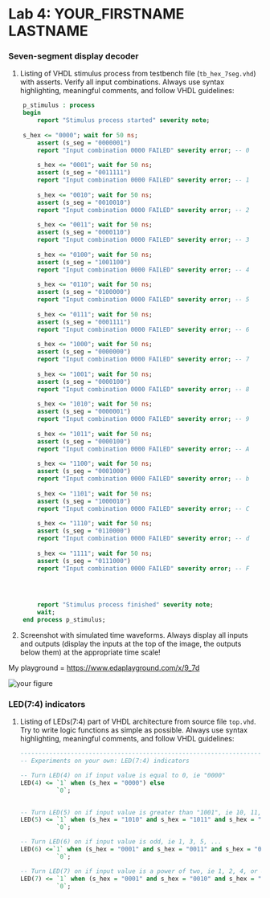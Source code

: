 # Lab 4: YOUR_FIRSTNAME LASTNAME

### Seven-segment display decoder

1. Listing of VHDL stimulus process from testbench file (`tb_hex_7seg.vhd`) with asserts. Verify all input combinations. Always use syntax highlighting, meaningful comments, and follow VHDL guidelines:

```vhdl
    p_stimulus : process
    begin
        report "Stimulus process started" severity note;
	
	s_hex <= "0000"; wait for 50 ns;
        assert (s_seg = "0000001")
        report "Input combination 0000 FAILED" severity error; -- 0
        
        s_hex <= "0001"; wait for 50 ns;
        assert (s_seg = "0011111")
        report "Input combination 0000 FAILED" severity error; -- 1
        
        s_hex <= "0010"; wait for 50 ns;
        assert (s_seg = "0010010")
        report "Input combination 0000 FAILED" severity error; -- 2
        
        s_hex <= "0011"; wait for 50 ns;
        assert (s_seg = "0000110")
        report "Input combination 0000 FAILED" severity error; -- 3
        
        s_hex <= "0100"; wait for 50 ns;
        assert (s_seg = "1001100")
        report "Input combination 0000 FAILED" severity error; -- 4
        
        s_hex <= "0110"; wait for 50 ns;
		assert (s_seg = "0100000")
        report "Input combination 0000 FAILED" severity error; -- 5
        
        s_hex <= "0111"; wait for 50 ns;
        assert (s_seg = "0001111")
        report "Input combination 0000 FAILED" severity error; -- 6
        
        s_hex <= "1000"; wait for 50 ns;
        assert (s_seg = "0000000")
        report "Input combination 0000 FAILED" severity error; -- 7
        
        s_hex <= "1001"; wait for 50 ns;
        assert (s_seg = "0000100")
        report "Input combination 0000 FAILED" severity error; -- 8
        
        s_hex <= "1010"; wait for 50 ns;
        assert (s_seg = "0000001")
        report "Input combination 0000 FAILED" severity error; -- 9
        
        s_hex <= "1011"; wait for 50 ns;
        assert (s_seg = "0000100")
        report "Input combination 0000 FAILED" severity error; -- A
        
        s_hex <= "1100"; wait for 50 ns;
        assert (s_seg = "0001000")
        report "Input combination 0000 FAILED" severity error; -- b
        
        s_hex <= "1101"; wait for 50 ns;
        assert (s_seg = "1000010")
        report "Input combination 0000 FAILED" severity error; -- C
        
        s_hex <= "1110"; wait for 50 ns;
        assert (s_seg = "0110000")
        report "Input combination 0000 FAILED" severity error; -- d
        
        s_hex <= "1111"; wait for 50 ns;
        assert (s_seg = "0111000")
        report "Input combination 0000 FAILED" severity error; -- F
      
      


        report "Stimulus process finished" severity note;
        wait;
    end process p_stimulus;
```

2. Screenshot with simulated time waveforms. Always display all inputs and outputs (display the inputs at the top of the image, the outputs below them) at the appropriate time scale!

My playground = https://www.edaplayground.com/x/9_7d

   ![your figure]()

### LED(7:4) indicators

1. Listing of LEDs(7:4) part of VHDL architecture from source file `top.vhd`. Try to write logic functions as simple as possible. Always use syntax highlighting, meaningful comments, and follow VHDL guidelines:

   ```vhdl
   --------------------------------------------------------------------
   -- Experiments on your own: LED(7:4) indicators

   -- Turn LED(4) on if input value is equal to 0, ie "0000"
   LED(4) <= `1` when (s_hex = "0000") else
       	     `0`; 
       

   -- Turn LED(5) on if input value is greater than "1001", ie 10, 11, 12, ...
   LED(5) <= `1` when (s_hex = "1010" and s_hex = "1011" and s_hex = "1100" and s_hex = "1101" and s_hex = "1110" and s_hex = "1111" ) else
       	     `0`;

   -- Turn LED(6) on if input value is odd, ie 1, 3, 5, ...
   LED(6) <=`1` when (s_hex = "0001" and s_hex = "0011" and s_hex = "0101" and s_hex = "0110" and s_hex = "1001" and s_hex = "1011" and s_hex = "1101" and s_hex ="1111") else
       	     `0`;

   -- Turn LED(7) on if input value is a power of two, ie 1, 2, 4, or 8
   LED(7) <= `1` when (s_hex = "0001" and s_hex = "0010" and s_hex = "0100" and s_hex = "1000") else
       	     `0`;
  
